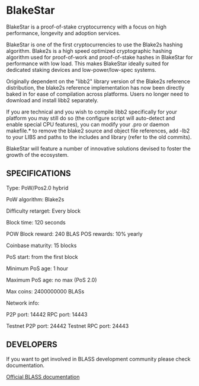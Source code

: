 BlakeStar
======

BlakeStar is a proof-of-stake cryptocurrency with a focus on high performance, longevity and adoption services.

BlakeStar is one of the first cryptocurrencies to use the Blake2s hashing algorithm. Blake2s is a high speed optimized cryptographic hashing algorithm used for proof-of-work and proof-of-stake hashes in BlakeStar for performance with low load. This makes BlakeStar ideally suited for dedicated staking devices and low-power/low-spec systems.

Originally dependent on the "libb2" library version of the Blake2s reference distribution, the blake2s reference implementation has now been directly baked in for ease of compilation across platforms.  Users no longer need to download and install libb2 separately.

If you are technical and you wish to compile libb2 specifically for your platform you may still do so (the configure script will auto-detect and enable special CPU features), you can modify your .pro or daemon makefile.* to remove the blake2 source and object file references, add -lb2 to your LIBS and paths to the includes and library (refer to the old commits).

BlakeStar will feature a number of innovative solutions devised to foster the growth of the ecosystem.

SPECIFICATIONS
--------------
Type:                   PoW/Pos2.0 hybrid

PoW algorithm:          Blake2s

Difficulty retarget:    Every block

Block time:             120 seconds

POW Block reward:       240 BLAS
POS rewards:			10% yearly

Coinbase maturity:      15 blocks

PoS start:              from the first block

Minimum PoS age:        1 hour

Maximum PoS age:        no max (PoS 2.0)

Max coins:              2400000000 BLASs

Network info:

P2P port: 14442
RPC port: 14443

Testnet P2P port: 24442
Testnet RPC port: 24443

DEVELOPERS
----------

If you want to get involved in BLASS development community please check documentation.

[Official BLASS documentation](doc)
